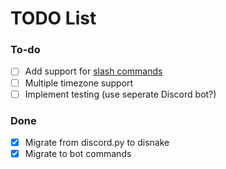 # TODO List

### To-do
- [ ] Add support for [slash commands](https://docs.disnake.dev/en/latest/ext/commands/slash_commands.html)
- [ ] Multiple timezone support
- [ ] Implement testing (use seperate Discord bot?)

### Done
- [x] Migrate from discord.py to disnake
- [x] Migrate to bot commands